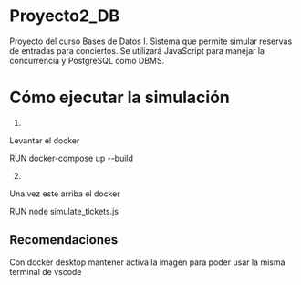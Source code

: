 # Proyecto2_DB
Proyecto del curso Bases de Datos I. Sistema que permite simular reservas de entradas para conciertos. Se utilizará JavaScript para manejar la concurrencia y PostgreSQL como DBMS.

# Cómo ejecutar la simulación

1)
Levantar el docker

RUN
docker-compose up --build

2)
Una vez este arriba el docker

RUN
node simulate_tickets.js

## Recomendaciones 

Con docker desktop mantener activa la imagen para poder usar la misma terminal de vscode